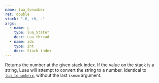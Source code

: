 ```yaml
---
name: lua_tonumber
ret: double
stack: "-0, +0, -"
args:
  - name: L
    type: lua_State*
    desc: Lua thread
  - name: idx
    type: int
    desc: Stack index
---
```


Returns the number at the given stack index. If the value on the stack is a string, Luau will attempt to convert the string to a number. Identical to [`lua_tonumberx`](#lua_tonumberx), without the last `isnum` argument.
